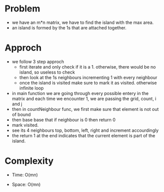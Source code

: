 # Problem
- we have an m*n matrix, we have to find the island with the max area.
- an island is formed by the 1s that are attached together.

# Approch
-  we follow 3 step approch
    - first iterate and only check if it is a 1. otherwise, there would be no island, so useless to check
    - then look at the 1s neighbours incrementing 1 with every neighbour
    - once the island is visited make sure to mark it as visited. otherwise infinite loop
- in main function we are going through every possible entery in the matrix and each time we encounter 1, we are passing the grid, count, i and j
- then in countNeighbour func, we first make sure that element is not out of bound
- then base base that if neighbour is 0 then return 0
- mark visited. 
- see its 4 neighbours top, bottom, left, right and increment accourdingly
- the return 1 at the end indicates that the current element is part of the island.

# Complexity

- Time: O(mn)

- Space: O(mn)